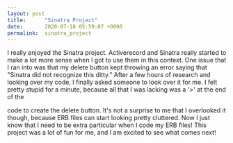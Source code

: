 ```yaml
---
layout: post
title:      "Sinatra Project"
date:       2020-07-18 05:59:07 +0000
permalink:  sinatra_project
---
```



I really enjoyed the Sinatra project. Activerecord and Sinatra really started to make a lot more sense when I got to use them in this context. One issue that I ran into was that my delete button kept throwing an error saying that "Sinatra did not recognize this ditty." After a few hours of research and looking over my code, I finally asked someone to look over it for me. I felt pretty stupid for a minute, because all that I was lacking was a '>' at the end of the <form> code to create the delete button. It's not a surprise to me that I overlooked it though, because ERB files can start looking pretty cluttered. Now I just know that I need to be extra particular when I code my ERB files! This project was a lot of fun for me, and I am excited to see what comes next!
